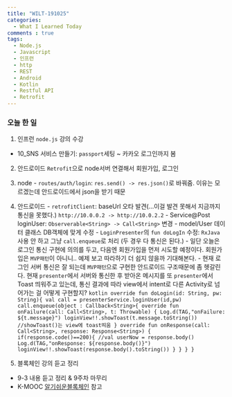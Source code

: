 ```yaml
---
title: "WILT-191025"
categories:
  - What I Learned Today
comments : true
tags:
  - Node.js
  - Javascript
  - 인프런
  - http
  - REST
  - Android
  - Kotlin
  - Restful API
  - Retrofit
---
```


### 오늘 한 일

1. 인프런 `node.js` 강의 수강
  - 10_SNS 서비스 만들기: `passport`세팅 ~ 카카오 로그인까지 봄<br>

2. 안드로이드 `Retrofit`으로 node서버 연결해서 회원가입, 로그인
  1. node
    - `routes/auth/login`: `res.send() -> res.json()`로 바꿔줌. 이유는 모르겠는데 안드로이드에서 json을 받기 때문<br>

  2. 안드로이드
    - `retrofitClient`: baseUrl 오타 발견(...이걸 발견 못해서 지금까지 통신을 못했다.) `http://10.0.0.2 -> http://10.0.2.2`
    - Service@Post loginUser: `Observerable<String> -> Call<String>` 변경
    - model/User 데이터 클래스 DB객체에 맞게 수정
    - `LoginPresenter`의 `fun doLogIn` 수정: `RxJava` 사용 안 하고 그냥 `call.enqueue`로 처리 (두 경우 다 통신은 된다.)
    - 일단 오늘은 로그인 통신 구현에 의의를 두고, 다음엔 회원가입을 먼저 시도할 예정이다. 회원가입은 `MVP패턴`이 아니니.. 예제 보고 따라하기 더 쉽지 않을까 기대해본다.
    - 현재 로그인 서버 통신은 잘 되는데 `MVP패턴`으로 구현한 안드로이드 구조때문에 좀 헷갈린다. 현재 `presenter`에서 서버와 통신한 후 받아온 메시지를 또 `presenter`에서 Toast 띄워주고 있는데, 통신 결과에 따라 view에서 intent로 다른 Activity로 넘어가는 걸 어떻게 구현할지?
    ```kotlin
    override fun doLogin(id: String, pw: String){
      val call = presenterService.loginUser(id,pw)
      call.enqueue(object : Callback<String>{
        override fun onFailure(call: Call<String>, t: Throwable) {
                Log.d(TAG,"onFailure: ${t.message}")
                loginView!!.showToast(t.message.toString()) //showToast()는 view에 toast띄움
        }
        override fun onResponse(call: Call<String>, response: Response<String>) {
            if(response.code()==200){
              //val userNow = response.body()
              Log.d(TAG,"onResponse: ${response.body()}")
              loginView!!.showToast(response.body().toString())
            }
        }
      }
    }
    ```
    
    
3. 블록체인 강의 듣고 정리
  - 9-3 내용 듣고 정리 & 9주차 마무리
  - K-MOOC [알기쉬운블록체인] 참고

[생활코딩]: https://opentutorials.org/course/3332
[제로초]: https://www.zerocho.com/category/NodeJS/post/593a487c2ed1da0018cff95d
[알기쉬운블록체인]: http://www.kmooc.kr/courses/course-v1:SJCU+SJCU01+2019_2/course/
[gitpage.Markdown.table]: https://help.github.com/en/github/writing-on-github/organizing-information-with-tables "깃허브 도움말 참고"



